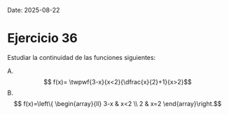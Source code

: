 Date: 2025-08-22

# Ejercicio 36

 
Estudiar la continuidad de las funciones siguientes:

A.   $$ f(x)= \twpwf{3-x}{x<2}{\dfrac{x}{2}+1}{x>2}$$ 
B.   $$ f(x)=\left\{ \begin{array}{ll}
 3-x &  x<2 \\
 2 &  x=2
\end{array}\right.$$ 
